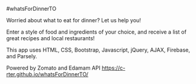 #whatsForDinnerTO

Worried about what to eat for dinner? Let us help you!

Enter a style of food and ingredients of your choice, and receive a list of great recipes and local restaurants!

This app uses HTML, CSS, Bootstrap, Javascript, jQuery, AJAX, Firebase, and Parsely.

Powered by Zomato and Edamam API
https://c-rter.github.io/whatsForDinnerTO/
